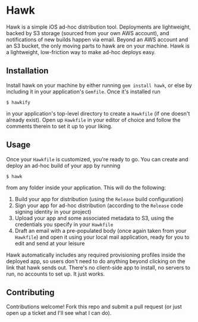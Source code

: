 # Hawk

Hawk is a simple iOS ad-hoc distribution tool. Deployments are lightweight,
backed by S3 storage (sourced from your own AWS account), and notifications of
new builds happen via email. Beyond an AWS account and an S3 bucket, the only moving
parts to hawk are on your machine. Hawk is a lightweight, low-friction way
to make ad-hoc deploys easy.

## Installation

Install hawk on your machine by either running `gem install hawk`, or else by
including it in your application's `Gemfile`. Once it's installed run

    $ hawkify

in your application's top-level directory to create a `Hawkfile` (if one doesn't
already exist). Open up `Hawkfile` in your editor of choice and follow the
comments therein to set it up to your liking.

## Usage

Once your `Hawkfile` is customized, you're ready to go. You can create and
deploy an ad-hoc build of your app by running 

    $ hawk

from any folder inside your application. This will do the following:

1. Build your app for distribution (using the `Release` build configuration)
2. Sign your app for ad-hoc distribution (according to the `Release` code signing identity in your project)
3. Upload your app and some associated metadata to S3, using the credentials you
specify in your `Hawkfile`
4. Draft an email with a pre-populated body (once again taken from your `Hawkfile`)
and open it using your local mail application, ready for you to edit and send at
your leisure

Hawk automatically includes any required provisioning profiles inside the
deployed app, so users don't need to do anything beyond clicking on the link
that hawk sends out. There's no client-side app to install, no servers to run,
no accounts to set up. It just works.

## Contributing

Contributions welcome! Fork this repo and submit a pull request (or just open up a ticket and I'll see what I can do).
